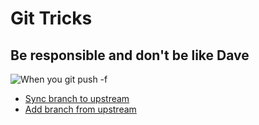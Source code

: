 # Git Tricks

## Be responsible and don't be like Dave

![When you git push -f](./asset/when-you-git-push-force.gif)

* [Sync branch to upstream](./sync-branch-to-upstream.md)
* [Add branch from upstream](./add-branch-from-upstream.md)
